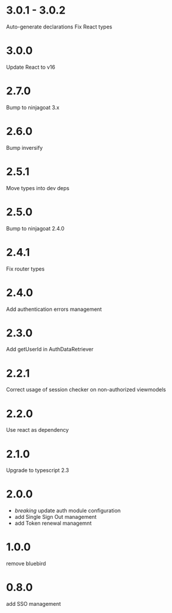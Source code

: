 # 3.0.1 - 3.0.2

Auto-generate declarations
Fix React types

# 3.0.0

Update React to v16

# 2.7.0

Bump to ninjagoat 3.x

# 2.6.0

Bump inversify

# 2.5.1

Move types into dev deps

# 2.5.0

Bump to ninjagoat 2.4.0

# 2.4.1

Fix router types

# 2.4.0

Add authentication errors management

# 2.3.0

Add getUserId in AuthDataRetriever

# 2.2.1

Correct usage of session checker on non-authorized viewmodels

# 2.2.0

Use react as dependency

# 2.1.0 

Upgrade to typescript 2.3

# 2.0.0

* *breaking* update auth module configuration
* add Single Sign Out management
* add Token renewal managemnt

# 1.0.0

remove bluebird

# 0.8.0

add SSO management
